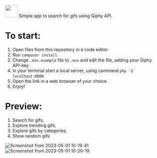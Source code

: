 <img src="https://cdn.worldvectorlogo.com/logos/giphy-logo.svg" height='40' /> 
Simple app to search for gifs using Giphy API.

# To start:

1. Open files from this repository in a code editor.
2. Run ```composer install```.
3. Change ```.env.example``` file to ```.env``` and edit the file, adding your Giphy API-key.
4. In your terminal start a local server, using command ```php -S localhost:8000```.
5. Open the link in a web browser of your choice.
6. Enjoy!

# Preview:

1. Search for gifs,
2. Explore trending gifs,
3. Explore gifs by categories,
4. Show random gifs

![Screenshot from 2023-05-01 10-19-41](https://user-images.githubusercontent.com/123387229/235422485-235aa92b-1839-499f-8cc0-c86b7c7ab0e5.png)
![Screenshot from 2023-05-01 10-20-19](https://user-images.githubusercontent.com/123387229/235422467-ddf390ee-ee1f-4b0b-9a0c-d2d038044efb.png)
